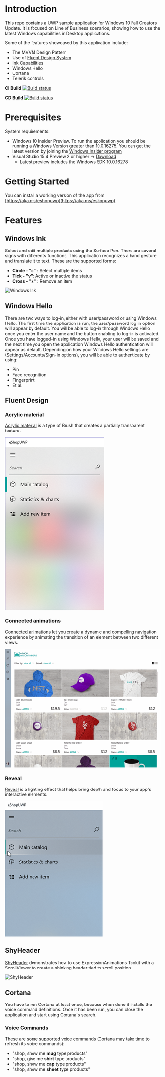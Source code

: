 # Introduction 
This repo contains a UWP sample application for Windows 10 Fall Creators Update. It is focused on Line of Business scenarios, showing how to use the latest Windows capabilities in Desktop applications.

Some of the features showcased by this application include:

- The MVVM Design Pattern
- Use of [Fluent Design System](https://fluent.microsoft.com)
- Ink Capabilities
- Windows Hello
- Cortana
- Telerik controls

**CI Build**
[![Build status](https://ci.appveyor.com/api/projects/status/wqn7or9m95xjurjy?svg=true)](https://ci.appveyor.com/project/rido-min/eshoponuwp)

**CD Build**
[![Build status](https://rido.visualstudio.com/_apis/public/build/definitions/989ddbdd-c86a-4fa8-8d80-89eb785d8056/83/badge)](https://aka.ms/eshopuwp)

# Prerequisites
System requirements:
- Windows 10 Insider Preview. To run the application you should be running a Windows Version greater than 10.0.16275. You can get the latest version by joining the [Windows Insider program](http://insider.windows.com)
- Visual Studio 15.4 Preview 2 or higher -> [Download](http://visualstudio.com/preview)
	- Latest preview includes the Windows SDK 10.0.16278


# Getting Started

You can install a working version of the app from
[https://aka.ms/eshopuwp](https://aka.ms/eshopuwp)


# Features


## Windows Ink
Select and edit multiple products using the Surface Pen. There are several signs with differents functions.
This application recognizes a hand gesture and translate it to text. These are the supported forms:

- __Circle - "o"__ : Select multiple items
- __Tick - "v"__: Active or inactive the status
- __Cross - "x"__ : Remove an item

![Windows Ink](/docs/WindowInk.gif)

## Windows Hello
There are two ways to log-in, either with user/password or using Windows Hello.
The first time the application is run, the user/password log in option will appear by default. You will be able to log-in through Windows Hello once you enter the user name and the button enabling to log-in is activated. 
Once you have logged-in using Windows Hello, your user will be saved and the next time you open the application Windows Hello authentication will appear as default. 
Depending on how your Windows Hello settings are (Settings/Accounts/Sign-in options), you will be able to authenticate by using:

- Pin
- Face recognition
- Fingerprint
- Et al.

## Fluent Design


### Acrylic material
[Acrylic material](https://docs.microsoft.com/es-es/windows/uwp/style/acrylic) is a type of Brush that creates a partially transparent texture.

![Acrylic material](/docs/AcrylicFluent.png)


### Connected animations
[Connected animations](https://docs.microsoft.com/es-es/windows/uwp/style/connected-animation) let you create a dynamic and compelling navigation experience by animating the transition of an element between two different views.

![Connected animations](/docs/ConnectedAnimation.gif)



### Reveal
[Reveal](https://docs.microsoft.com/es-es/windows/uwp/style/reveal) is a lighting effect that helps bring depth and focus to your app's interactive elements.

![Connected animations](/docs/RevealFluent.gif)

## ShyHeader
[ShyHeader](https://github.com/Microsoft/WindowsUIDevLabs/tree/master/SampleGallery/Samples/SDK%2014393/ShyHeader) demonstrates how to use ExpressionAnimations Tookit with a ScrollViewer to create a shinking header tied to scroll position.

![ShyHeader](/docs/ShyHeaderToolkit.gif)

## Cortana
You have to run Cortana at least once, because when done it installs the voice command definitions. Once it has been run, you can close the application and start using Cortana's search. 

### Voice Commands
These are some supported voice commands (Cortana may take time to refresh its voice commands):

- "shop, show me __mug__ type products"
- "shop, give me __shirt__ type products"
- "shop, show me __cap__ type products"
- "shop, show me __sheet__ type products"
